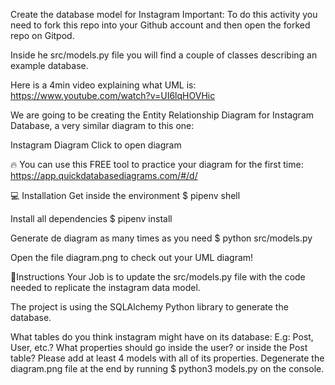 Create the database model for Instagram
Important: To do this activity you need to fork this repo into your Github account and then open the forked repo on Gitpod.

Inside he src/models.py file you will find a couple of classes describing an example database.

Here is a 4min video explaining what UML is: https://www.youtube.com/watch?v=UI6lqHOVHic

We are going to be creating the Entity Relationship Diagram for Instagram Database, a very similar diagram to this one:

Instagram Diagram Click to open diagram

🔥 You can use this FREE tool to practice your diagram for the first time: https://app.quickdatabasediagrams.com/#/d/

💻 Installation
Get inside the environment $ pipenv shell

Install all dependencies $ pipenv install

Generate de diagram as many times as you need $ python src/models.py

Open the file diagram.png to check out your UML diagram!

📝Instructions
Your Job is to update the src/models.py file with the code needed to replicate the instagram data model.

The project is using the SQLAlchemy Python library to generate the database.

What tables do you think instagram might have on its database: E.g: Post, User, etc.?
What properties should go inside the user? or inside the Post table?
Please add at least 4 models with all of its properties.
Degenerate the diagram.png file at the end by running $ python3 models.py on the console.